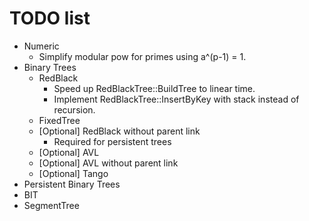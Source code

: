 # TODO list
* Numeric
	* Simplify modular pow for primes using a^(p-1) = 1.
* Binary Trees
	* RedBlack
		* Speed up RedBlackTree::BuildTree to linear time.
		* Implement RedBlackTree<false>::InsertByKey with stack instead of recursion.
	* FixedTree
	* [Optional] RedBlack without parent link
		* Required for persistent trees
	* [Optional] AVL
	* [Optional] AVL without parent link
	* [Optional] Tango
* Persistent Binary Trees
* BIT
* SegmentTree
